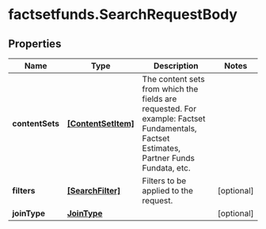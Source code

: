 # factsetfunds.SearchRequestBody

## Properties

Name | Type | Description | Notes
------------ | ------------- | ------------- | -------------
**contentSets** | [**[ContentSetItem]**](ContentSetItem.md) | The content sets from which the fields are requested. For example: Factset Fundamentals, Factset Estimates, Partner Funds Fundata, etc.  | 
**filters** | [**[SearchFilter]**](SearchFilter.md) | Filters to be applied to the request. | [optional] 
**joinType** | [**JoinType**](JoinType.md) |  | [optional] 


